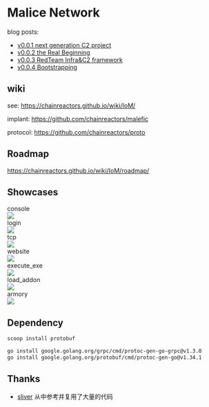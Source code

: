 # Malice Network

blog posts:

- [v0.0.1 next generation C2 project](/wiki/blog/2024/08/16/%E4%B8%80%E4%B8%8B%E4%BB%A3c2%E8%AE%A1%E5%88%92-----internal-of-malice/)
- [v0.0.2 the Real Beginning](/wiki/blog/2024/09/23/IoM_v0.0.2/)
- [v0.0.3 RedTeam Infra&C2 framework](/wiki/blog/2024/11/20/IoM_v0.0.3/)
- [v0.0.4 Bootstrapping](/wiki/blog/2025/01/02/IoM_v0.0.4/)

## wiki

see: https://chainreactors.github.io/wiki/IoM/

implant: https://github.com/chainreactors/malefic

protocol: https://github.com/chainreactors/proto

## Roadmap

https://chainreactors.github.io/wiki/IoM/roadmap/

## Showcases

<summary>console</summary>
<img src="https://github.com/chainreactors/wiki/blob/master/docs/IoM/assets/completion.gif"/>

<summary>login</summary>
<img src="https://github.com/chainreactors/wiki/blob/master/docs/IoM/assets/login.gif"/>

<summary>tcp</summary>
<img src="https://github.com/chainreactors/wiki/blob/master/docs/IoM/assets/tcp.gif"/>

<summary>website</summary>
<img src="https://github.com/chainreactors/wiki/blob/master/docs/IoM/assets/website.gif"/>

<summary>execute_exe</summary>
<img src="https://github.com/chainreactors/wiki/blob/master/docs/IoM/assets/execute_exe.gif"/>

<summary>load_addon</summary>
<img src="https://github.com/chainreactors/wiki/blob/master/docs/IoM/assets/load_addon.gif"/>

<summary>armory</summary>
<img src="https://github.com/chainreactors/wiki/blob/master/docs/IoM/assets/armory.gif"/>

## Dependency

```bash
scoop install protobuf

go install google.golang.org/grpc/cmd/protoc-gen-go-grpc@v1.3.0
go install google.golang.org/protobuf/cmd/protoc-gen-go@v1.34.1
```

## Thanks

- [sliver](https://github.com/BishopFox/sliver) 从中参考并复用了大量的代码
